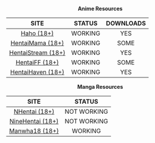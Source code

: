<div align="center">

**Anime Resources**

| SITE                                      | STATUS  | DOWNLOADS |
|:-----------------------------------------:|:-------:|:---------:|
| [Haho (18+)](https://haho.moe)                  | WORKING | YES  |
| [HentaiMama (18+)](https://hentaimama.io)       | WORKING | SOME |
| [HentaiStream (18+)](https://hentaistream.com)  | WORKING | YES  |
| [HentaiFF (18+)](https://hentaiff.com)          | WORKING | SOME |
| [HentaiHaven (18+)](https://hentaihaven.xxx)    | WORKING | YES |

**Manga Resources**

| SITE                                      | STATUS  |
|:-----------------------------------------:|:-------:|
| [NHentai (18+)](https://nhentai.net)      | NOT WORKING |
| [NineHentai (18+)](https://ninehentai.net)| NOT WORKING |
| [Manwha18 (18+)](https://manhwa18.cc)   | WORKING |
